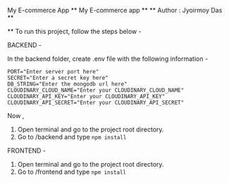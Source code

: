 My E-commerce App
** My E-commerce app **
** Author : Jyoirmoy Das **


** To run this project, follow the steps below -

BACKEND - 

In the backend folder, create .env file with the following information - 

``````````````````````````````````````````````````````````````
PORT="Enter server port here"
SECRET="Enter a secret key here"
DB_STRING="Enter the mongodb url here"
CLOUDINARY_CLOUD_NAME="Enter your CLOUDINARY_CLOUD_NAME"
CLOUDINARY_API_KEY="Enter your CLOUDINARY_API_KEY"
CLOUDINARY_API_SECRET="Enter your CLOUDINARY_API_SECRET"
``````````````````````````````````````````````````````````````
Now ,
1. Open terminal and go to the project root directory.
2. Go to /backend and type `npm install`

FRONTEND - 
1. Open terminal and go to the project root directory.
2. Go to /frontend and type `npm install`

